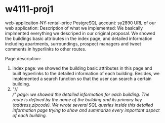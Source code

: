 # w4111-proj1
web-applicaiton-NY-rental-price
PostgreSQL account: sy2890
URL of our web application:
Description of what we implemented: We basically implmented everything we descriped in our original proposal.
We showed the buildings basic attributes in the index page, and detailed information including apartments, surroundings, prospect managers and tweet comments in hyperlinks to other routes.

Page description:
1. index page: we showed the building basic attributes in this page and built hyperlinks to the detailed information of each building. Besides, we implemented a search function so that the user can search a certain building.
2. "/<name>/<address>/<zipcode>" page: we showed the detailed information for each building. The route is defined by the name of the building and its primary key (address,zipcode). We wrote several SQL queries inside this detailed information page trying to show and summarize every important aspect of each building.
